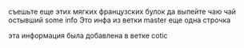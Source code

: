 съешьте еще этих мягких французских булок да выпейте чаю
чай остывший
some info
Это инфа из ветки master
еще одна строчка

эта информация была добавлена в ветке cotic